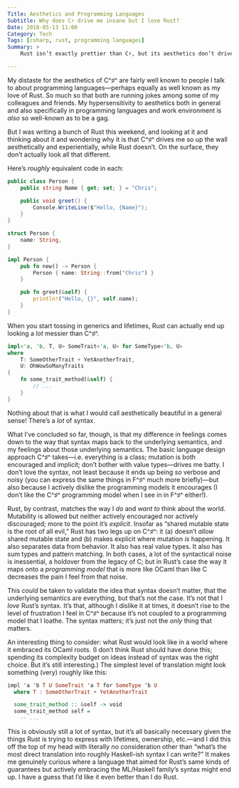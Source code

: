 ```yaml
---
Title: Aesthetics and Programming Languages
Subtitle: Why does C♯ drive me insane but I love Rust?
Date: 2018-05-13 11:00
Category: Tech
Tags: [csharp, rust, programming languages]
Summary: >
    Rust isn’t exactly prettier than C♯, but its aesthetics don’t drive me up the wall the same way. Why not?

---
```


My distaste for the aesthetics of C^♯^ are fairly well known to people I talk to about programming languages—perhaps equally as well known as my love of Rust. So much so that both are running jokes among some of my colleagues and friends. My hypersensitivity to aesthetics both in general and also specifically in programming languages and work environment is *also* so well-known as to be a gag.

But I was writing a bunch of Rust this weekend, and looking at it and thinking about it and wondering why it is that C^♯^ drives me so up the wall aesthetically and experientially, while Rust doesn’t. On the surface, they don’t actually look all that different.

Here’s *roughly* equivalent code in each:

```cs
public class Person {
    public string Name { get; set; } = "Chris";

    public void greet() {
        Console.WriteLine($"Hello, {Name}");
    }
}
```

```rust
struct Person {
    name: String,
}

impl Person {
    pub fn new() -> Person {
        Person { name: String::from("Chris") }
    }

    pub fn greet(&self) {
        println!("Hello, {}", self.name);
    }
}
```

When you start tossing in generics and lifetimes, Rust can actually end up looking a *lot* messier than C^♯^.

```rust
impl<'a, 'b, T, U> SomeTrait<'a, U> for SomeType<'b, U>
where
    T: SomeOtherTrait + YetAnotherTrait,
    U: OhWowSoManyTraits
{
    fn some_trait_method(&self) {
        // ...
    }
}
```

Nothing about that is what I would call aesthetically beautiful in a general sense! There’s a *lot* of syntax.

What I’ve concluded so far, though, is that my difference in feelings comes down to the way that syntax maps back to the underlying semantics, and my feelings about those underlying semantics. The basic language design approach C^♯^ takes—i.e. everything is a class; mutation is both encouraged and implicit; don’t bother with value types—drives me batty. I don’t love the syntax, not least because it ends up being *so* verbose and noisy (you can express the same things in F^♯^ much more briefly)—but also because I actively dislike the programming models it encourages (I don’t like the C^♯^ programming model when I see in in F^♯^ either!).

Rust, by contrast, matches the way I *do* and *want to* think about the world. Mutability is allowed but neither actively encouraged nor actively discouraged; more to the point it’s *explicit*. Insofar as “shared mutable state is the root of all evil,” Rust has two legs up on C^♯^: it (a) doesn’t *allow* shared mutable state and (b) makes explicit where mutation *is* happening. It also separates data from behavior. It also has real value types. It also has sum types and pattern matching. In both cases, a lot of the syntactical noise is inessential, a holdover from the legacy of C; but in Rust’s case the way it maps onto a *programming model* that is more like OCaml than like C decreases the pain I feel from that noise.

This *could* be taken to validate the idea that syntax doesn’t matter, that the underlying semantics are everything, but that’s not the case. It’s not that I *love* Rust’s syntax. It’s that, although I dislike it at times, it doesn’t rise to the level of frustration I feel in C^♯^ because it’s not coupled to a programming model that I loathe. The syntax matters; it’s just not the *only* thing that matters.

An interesting thing to consider: what Rust would look like in a world where it embraced its OCaml roots. (I don’t think Rust should have done this; spending its complexity budget on ideas instead of syntax was the right choice. But it’s still interesting.) The simplest level of translation might look something (very) roughly like this:

```haskell
impl 'a 'b T U SomeTrait 'a T for SomeType 'b U
  where T : SomeOtherTrait + YetAnotherTrait

  some_trait_method :: &self -> void
  some_trait_method self =
    -- ...
```

This is obviously still a lot of syntax, but it’s all basically necessary given the things Rust is trying to express with lifetimes, ownership, etc.—and I did this off the top of my head with literally *no* consideration other than “what’s the most direct translation into roughly Haskell-ish syntax I can write?” It makes me genuinely curious where a language that aimed for Rust’s same kinds of guarantees but actively embracing the ML/Haskell family’s syntax might end up. I have a guess that I’d like it even better than I do Rust.

